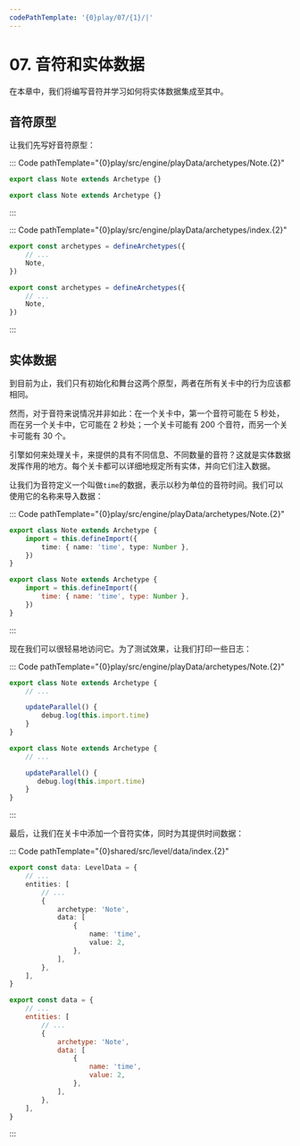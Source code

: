 ```yaml
---
codePathTemplate: '{0}play/07/{1}/|'
---
```


# 07. 音符和实体数据

在本章中，我们将编写音符并学习如何将实体数据集成至其中。

## 音符原型

让我们先写好音符原型：

::: Code pathTemplate="{0}play/src/engine/playData/archetypes/Note.{2}"

```ts
export class Note extends Archetype {}
```

```js
export class Note extends Archetype {}
```

:::

::: Code pathTemplate="{0}play/src/engine/playData/archetypes/index.{2}"

```ts
export const archetypes = defineArchetypes({
    // ...
    Note,
})
```

```js
export const archetypes = defineArchetypes({
    // ...
    Note,
})
```

:::

## 实体数据

到目前为止，我们只有初始化和舞台这两个原型，两者在所有关卡中的行为应该都相同。

然而，对于音符来说情况并非如此：在一个关卡中，第一个音符可能在 5 秒处，而在另一个关卡中，它可能在 2 秒处；一个关卡可能有 200 个音符，而另一个关卡可能有 30 个。

引擎如何来处理关卡，来提供的具有不同信息、不同数量的音符？这就是实体数据发挥作用的地方。每个关卡都可以详细地规定所有实体，并向它们注入数据。

让我们为音符定义一个叫做`time`的数据，表示以秒为单位的音符时间。我们可以使用它的名称来导入数据：

::: Code pathTemplate="{0}play/src/engine/playData/archetypes/Note.{2}"

```ts
export class Note extends Archetype {
    import = this.defineImport({
        time: { name: 'time', type: Number },
    })
}
```

```js
export class Note extends Archetype {
    import = this.defineImport({
        time: { name: 'time', type: Number },
    })
}
```

:::

现在我们可以很轻易地访问它。为了测试效果，让我们打印一些日志：

::: Code pathTemplate="{0}play/src/engine/playData/archetypes/Note.{2}"

```ts
export class Note extends Archetype {
    // ...

    updateParallel() {
        debug.log(this.import.time)
    }
}
```

```js
export class Note extends Archetype {
    // ...

    updateParallel() {
       debug.log(this.import.time)
    }
}
```

:::

最后，让我们在关卡中添加一个音符实体，同时为其提供时间数据：

::: Code pathTemplate="{0}shared/src/level/data/index.{2}"

```ts
export const data: LevelData = {
    // ...
    entities: [
        // ...
        {
            archetype: 'Note',
            data: [
                {
                    name: 'time',
                    value: 2,
                },
            ],
        },
    ],
}
```

```js
export const data = {
    // ...
    entities: [
        // ...
        {
            archetype: 'Note',
            data: [
                {
                    name: 'time',
                    value: 2,
                },
            ],
        },
    ],
}
```

:::
